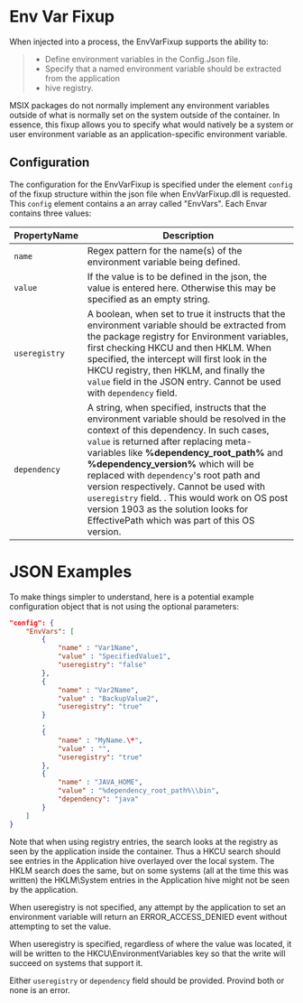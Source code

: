 # Env Var Fixup
When injected into a process, the EnvVarFixup supports the ability to:
> * Define environment variables in the Config.Json file.
> * Specify that a named environment variable should be extracted from the application
> * hive registry.

MSIX packages do not normally implement any environment variables outside of what is normally set on the system outside of the container.
In essence, this fixup allows you to specify what would natively be a system or user environment variable as an application-specific environment variable.

## Configuration
The configuration for the EnvVarFixup is specified under the element `config` of the fixup structure within the json file when EnvVarFixup.dll is requested.
This `config` element contains a an array called "EnvVars".  Each Envar contains three values:

| PropertyName | Description |
| ------------ | ----------- |
| `name` | Regex pattern for the name(s) of the environment variable being defined.|
| `value`| If the value is to be defined in the json, the value is entered here. Otherwise this may be specified as an empty string.|
| `useregistry`| A boolean, when set to true it instructs that the environment variable should be extracted from the package registry for Environment variables, first checking HKCU and then HKLM. When specified, the intercept will first look in the HKCU registry, then HKLM, and finally the `value` field in the JSON entry. Cannot be used with `dependency` field. |
| `dependency`| A string, when specified, instructs that the environment variable should be resolved in the context of this dependency. In such cases, `value` is returned after replacing meta-variables like **%dependency_root_path%** and **%dependency_version%** which will be replaced with `dependency`'s root path and version respectively. Cannot be used with `useregistry` field. . This would work on OS post version 1903 as the solution looks for EffectivePath which was part of this OS version. |


# JSON Examples
To make things simpler to understand, here is a potential example configuration object that is not using the optional parameters:

```json
"config": {
    "EnvVars": [
        {
            "name" : "Var1Name",
            "value" : "SpecifiedValue1",
            "useregistry": "false"
        },
        {
            "name" : "Var2Name",
            "value" : "BackupValue2",
            "useregistry": "true"
        }
        ,
        {
            "name" : "MyName.\*",
            "value" : "",
            "useregistry": "true"
        },
        {
            "name" : "JAVA_HOME",
            "value" : "%dependency_root_path%\\bin",
            "dependency": "java"
        }
    ]
}
```

Note that when using registry entries, the search looks at the registry as seen by the application inside the container.
Thus a HKCU search should see entries in the Application hive overlayed over the local system.
The HKLM search does the same, but on some systems (all at the time this was written) the HKLM\System entries in the Application hive might not be seen by the application.

When useregistry is not specified, any attempt by the application to set an environment variable will return an ERROR_ACCESS_DENIED event without attempting to set the value.

When useregistry is specified, regardless of where the value was located, it will be written to the HKCU\EnvironmentVariables key so that the write will succeed on systems that support it.

Either `useregistry` or `dependency` field should be provided. Provind both or none is an error.
